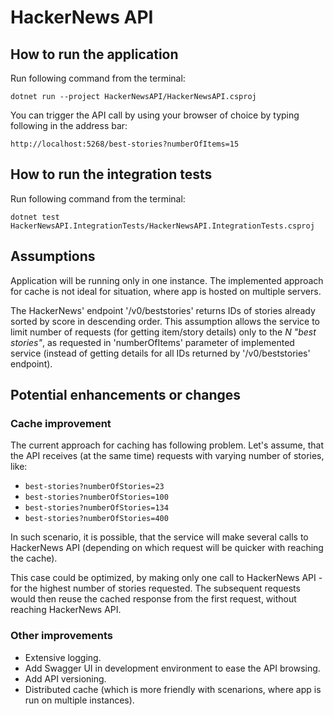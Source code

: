 # HackerNews API 

## How to run the application
Run following command from the terminal:

`dotnet run --project HackerNewsAPI/HackerNewsAPI.csproj`

You can trigger the API call by using your browser of choice by typing following in the address bar:

`http://localhost:5268/best-stories?numberOfItems=15`

## How to run the integration tests
Run following command from the terminal:

`dotnet test HackerNewsAPI.IntegrationTests/HackerNewsAPI.IntegrationTests.csproj`

## Assumptions
Application will be running only in one instance. The implemented approach for cache is not ideal for situation, where app is hosted on multiple servers. 

The HackerNews\' endpoint '/v0/beststories' returns IDs of stories already sorted by score in descending order. This assumption allows the service to limit number of requests (for getting item/story details) only to the _N "best stories"_, as requested in 'numberOfItems' parameter of implemented service (instead of getting details for all IDs returned by '/v0/beststories' endpoint).

## Potential enhancements or changes

### Cache improvement
The current approach for caching has following problem.
Let's assume, that the API receives (at the same time) requests with varying number of stories, like:

- `best-stories?numberOfStories=23`
- `best-stories?numberOfStories=100`
- `best-stories?numberOfStories=134`
- `best-stories?numberOfStories=400`

In such scenario, it is possible, that the service will make several calls to HackerNews API (depending on which request will be quicker with reaching the cache).

This case could be optimized, by making only one call to HackerNews API - for the highest number of stories requested. The subsequent requests would then reuse the cached response from the first request, without reaching HackerNews API.

### Other improvements
- Extensive logging.
- Add Swagger UI in development environment to ease the API browsing.
- Add API versioning.
- Distributed cache (which is more friendly with scenarions, where app is run on multiple instances).

